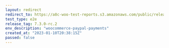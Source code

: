 ```yaml
---
layout: redirect
redirect_to: https://a8c-woo-test-reports.s3.amazonaws.com/public/release/7.3.0-rc.2/woocommerce-paypal-payments/e2e/index.html
test_type: e2e
release_tag: 7.3.0-rc.2
env_description: "woocommerce-paypal-payments"
created_at: "2023-01-10T20:38:15Z"
passed: false
---
```

